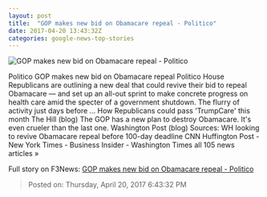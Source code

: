```yaml
---
layout: post
title:  "GOP makes new bid on Obamacare repeal - Politico"
date: 2017-04-20 13:43:32Z
categories: google-news-top-stories
---
```


![GOP makes new bid on Obamacare repeal - Politico](http://static.politico.com/52/f2/151b6682403bb58f318319f856fb/mark-meadows-ap.jpg)

Politico GOP makes new bid on Obamacare repeal Politico House Republicans are outlining a new deal that could revive their bid to repeal Obamacare — and set up an all-out sprint to make concrete progress on health care amid the specter of a government shutdown. The flurry of activity just days before ... How Republicans could pass 'TrumpCare' this month The Hill (blog) The GOP has a new plan to destroy Obamacare. It's even crueler than the last one. Washington Post (blog) Sources: WH looking to revive Obamacare repeal before 100-day deadline CNN Huffington Post - New York Times - Business Insider - Washington Times all 105 news articles »


Full story on F3News: [GOP makes new bid on Obamacare repeal - Politico](http://www.f3nws.com/n/gmUZ3B)

> Posted on: Thursday, April 20, 2017 6:43:32 PM
